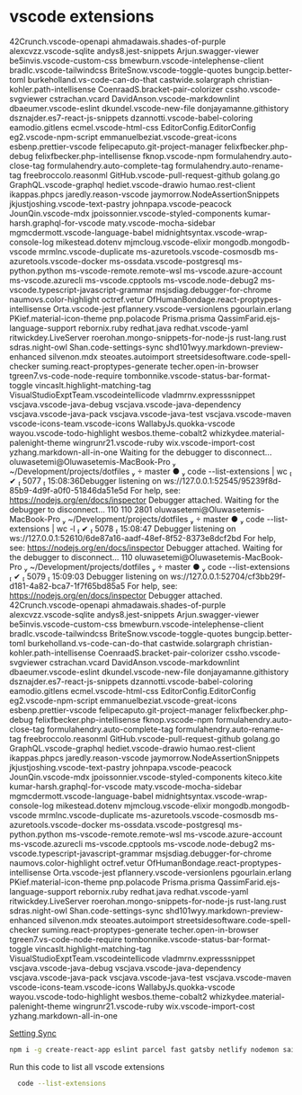 
# vscode extensions

42Crunch.vscode-openapi
ahmadawais.shades-of-purple
alexcvzz.vscode-sqlite
andys8.jest-snippets
Arjun.swagger-viewer
be5invis.vscode-custom-css
bmewburn.vscode-intelephense-client
bradlc.vscode-tailwindcss
BriteSnow.vscode-toggle-quotes
bungcip.better-toml
burkeholland.vs-code-can-do-that
castwide.solargraph
christian-kohler.path-intellisense
CoenraadS.bracket-pair-colorizer
cssho.vscode-svgviewer
cstrachan.vcard
DavidAnson.vscode-markdownlint
dbaeumer.vscode-eslint
dkundel.vscode-new-file
donjayamanne.githistory
dsznajder.es7-react-js-snippets
dzannotti.vscode-babel-coloring
eamodio.gitlens
ecmel.vscode-html-css
EditorConfig.EditorConfig
eg2.vscode-npm-script
emmanuelbeziat.vscode-great-icons
esbenp.prettier-vscode
felipecaputo.git-project-manager
felixfbecker.php-debug
felixfbecker.php-intellisense
fknop.vscode-npm
formulahendry.auto-close-tag
formulahendry.auto-complete-tag
formulahendry.auto-rename-tag
freebroccolo.reasonml
GitHub.vscode-pull-request-github
golang.go
GraphQL.vscode-graphql
hediet.vscode-drawio
humao.rest-client
ikappas.phpcs
jaredly.reason-vscode
jaymorrow.NodeAssertionSnippets
jkjustjoshing.vscode-text-pastry
johnpapa.vscode-peacock
JounQin.vscode-mdx
jpoissonnier.vscode-styled-components
kumar-harsh.graphql-for-vscode
maty.vscode-mocha-sidebar
mgmcdermott.vscode-language-babel
midnightsyntax.vscode-wrap-console-log
mikestead.dotenv
mjmcloug.vscode-elixir
mongodb.mongodb-vscode
mrmlnc.vscode-duplicate
ms-azuretools.vscode-cosmosdb
ms-azuretools.vscode-docker
ms-ossdata.vscode-postgresql
ms-python.python
ms-vscode-remote.remote-wsl
ms-vscode.azure-account
ms-vscode.azurecli
ms-vscode.cpptools
ms-vscode.node-debug2
ms-vscode.typescript-javascript-grammar
msjsdiag.debugger-for-chrome
naumovs.color-highlight
octref.vetur
OfHumanBondage.react-proptypes-intellisense
Orta.vscode-jest
pflannery.vscode-versionlens
pgourlain.erlang
PKief.material-icon-theme
pnp.polacode
Prisma.prisma
QassimFarid.ejs-language-support
rebornix.ruby
redhat.java
redhat.vscode-yaml
ritwickdey.LiveServer
roerohan.mongo-snippets-for-node-js
rust-lang.rust
sdras.night-owl
Shan.code-settings-sync
shd101wyy.markdown-preview-enhanced
silvenon.mdx
steoates.autoimport
streetsidesoftware.code-spell-checker
suming.react-proptypes-generate
techer.open-in-browser
tgreen7.vs-code-node-require
tombonnike.vscode-status-bar-format-toggle
vincaslt.highlight-matching-tag
VisualStudioExptTeam.vscodeintellicode
vladmrnv.expresssnippet
vscjava.vscode-java-debug
vscjava.vscode-java-dependency
vscjava.vscode-java-pack
vscjava.vscode-java-test
vscjava.vscode-maven
vscode-icons-team.vscode-icons
WallabyJs.quokka-vscode
wayou.vscode-todo-highlight
wesbos.theme-cobalt2
whizkydee.material-palenight-theme
wingrunr21.vscode-ruby
wix.vscode-import-cost
yzhang.markdown-all-in-one
Waiting for the debugger to disconnect...
 oluwasetemi@Oluwasetemis-MacBook-Pro  ~/Development/projects/dotfiles   master ●  code --list-extensions | wc          ✔  5077  15:08:36Debugger listening on ws://127.0.0.1:52545/95239f8d-85b9-4d9f-a0f0-51846da51e5d
For help, see: https://nodejs.org/en/docs/inspector
Debugger attached.
Waiting for the debugger to disconnect...
     110     110    2801
 oluwasetemi@Oluwasetemis-MacBook-Pro  ~/Development/projects/dotfiles   master ●  code --list-extensions | wc -l       ✔  5078  15:08:47
Debugger listening on ws://127.0.0.1:52610/6de87a16-aadf-48ef-8f52-8373e8dcf2bd
For help, see: https://nodejs.org/en/docs/inspector
Debugger attached.
Waiting for the debugger to disconnect...
     110
 oluwasetemi@Oluwasetemis-MacBook-Pro  ~/Development/projects/dotfiles   master ●  code --list-extensions               ✔  5079  15:09:03
Debugger listening on ws://127.0.0.1:52704/cf3bb29f-d181-4a82-bca7-1f7f65bd85a5
For help, see: https://nodejs.org/en/docs/inspector
Debugger attached.
42Crunch.vscode-openapi
ahmadawais.shades-of-purple
alexcvzz.vscode-sqlite
andys8.jest-snippets
Arjun.swagger-viewer
be5invis.vscode-custom-css
bmewburn.vscode-intelephense-client
bradlc.vscode-tailwindcss
BriteSnow.vscode-toggle-quotes
bungcip.better-toml
burkeholland.vs-code-can-do-that
castwide.solargraph
christian-kohler.path-intellisense
CoenraadS.bracket-pair-colorizer
cssho.vscode-svgviewer
cstrachan.vcard
DavidAnson.vscode-markdownlint
dbaeumer.vscode-eslint
dkundel.vscode-new-file
donjayamanne.githistory
dsznajder.es7-react-js-snippets
dzannotti.vscode-babel-coloring
eamodio.gitlens
ecmel.vscode-html-css
EditorConfig.EditorConfig
eg2.vscode-npm-script
emmanuelbeziat.vscode-great-icons
esbenp.prettier-vscode
felipecaputo.git-project-manager
felixfbecker.php-debug
felixfbecker.php-intellisense
fknop.vscode-npm
formulahendry.auto-close-tag
formulahendry.auto-complete-tag
formulahendry.auto-rename-tag
freebroccolo.reasonml
GitHub.vscode-pull-request-github
golang.go
GraphQL.vscode-graphql
hediet.vscode-drawio
humao.rest-client
ikappas.phpcs
jaredly.reason-vscode
jaymorrow.NodeAssertionSnippets
jkjustjoshing.vscode-text-pastry
johnpapa.vscode-peacock
JounQin.vscode-mdx
jpoissonnier.vscode-styled-components
kiteco.kite
kumar-harsh.graphql-for-vscode
maty.vscode-mocha-sidebar
mgmcdermott.vscode-language-babel
midnightsyntax.vscode-wrap-console-log
mikestead.dotenv
mjmcloug.vscode-elixir
mongodb.mongodb-vscode
mrmlnc.vscode-duplicate
ms-azuretools.vscode-cosmosdb
ms-azuretools.vscode-docker
ms-ossdata.vscode-postgresql
ms-python.python
ms-vscode-remote.remote-wsl
ms-vscode.azure-account
ms-vscode.azurecli
ms-vscode.cpptools
ms-vscode.node-debug2
ms-vscode.typescript-javascript-grammar
msjsdiag.debugger-for-chrome
naumovs.color-highlight
octref.vetur
OfHumanBondage.react-proptypes-intellisense
Orta.vscode-jest
pflannery.vscode-versionlens
pgourlain.erlang
PKief.material-icon-theme
pnp.polacode
Prisma.prisma
QassimFarid.ejs-language-support
rebornix.ruby
redhat.java
redhat.vscode-yaml
ritwickdey.LiveServer
roerohan.mongo-snippets-for-node-js
rust-lang.rust
sdras.night-owl
Shan.code-settings-sync
shd101wyy.markdown-preview-enhanced
silvenon.mdx
steoates.autoimport
streetsidesoftware.code-spell-checker
suming.react-proptypes-generate
techer.open-in-browser
tgreen7.vs-code-node-require
tombonnike.vscode-status-bar-format-toggle
vincaslt.highlight-matching-tag
VisualStudioExptTeam.vscodeintellicode
vladmrnv.expresssnippet
vscjava.vscode-java-debug
vscjava.vscode-java-dependency
vscjava.vscode-java-pack
vscjava.vscode-java-test
vscjava.vscode-maven
vscode-icons-team.vscode-icons
WallabyJs.quokka-vscode
wayou.vscode-todo-highlight
wesbos.theme-cobalt2
whizkydee.material-palenight-theme
wingrunr21.vscode-ruby
wix.vscode-import-cost
yzhang.markdown-all-in-one

[Setting Sync](https://gist.github.com/Oluwasetemi/40ba9fae99386ab07a9427b9f6e0c847)

```sh
npm i -g create-react-app eslint parcel fast gatsby netlify nodemon sails trash codesandbox create-gitignore blitz npkill
```

Run this code to list all vscode extensions

```sh
  code --list-extensions
```
